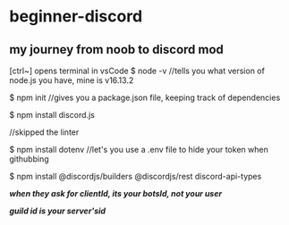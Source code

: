 # beginner-discord
## my journey from noob to discord mod

[ctrl~]  opens terminal in vsCode
$ node -v  //tells you what version of node.js you have, mine is v16.13.2

$ npm init //gives you a package.json file, keeping track of dependencies

$ npm install discord.js

//skipped the linter 

$ npm install dotenv //let's you use a .env file to hide your token when githubbing

$ npm install @discordjs/builders @discordjs/rest discord-api-types

***when they ask for clientId, its your botsId, not your user***

***guild id is your server'sid***




 



